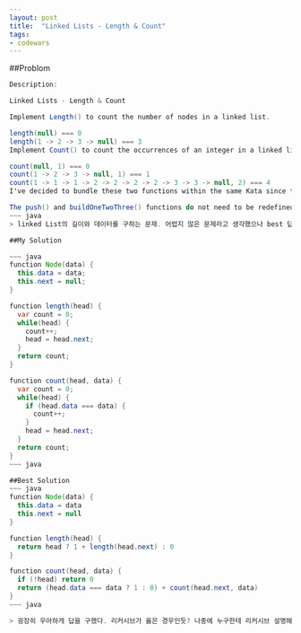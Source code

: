 ```yaml
---
layout: post
title:  "Linked Lists - Length & Count"
tags: 
- codewars
---
```


##Problom

~~~ java
Description:

Linked Lists - Length & Count

Implement Length() to count the number of nodes in a linked list.

length(null) === 0
length(1 -> 2 -> 3 -> null) === 3
Implement Count() to count the occurrences of an integer in a linked list.

count(null, 1) === 0
count(1 -> 2 -> 3 -> null, 1) === 1
count(1 -> 1 -> 1 -> 2 -> 2 -> 2 -> 2 -> 3 -> 3 -> null, 2) === 4
I've decided to bundle these two functions within the same Kata since they are both very similar.

The push() and buildOneTwoThree() functions do not need to be redefined.
~~~ java
> linked List의 길이와 데이터를 구하는 문제. 어렵지 않은 문제라고 생각했으나 best 답변을 보니 생각보다 머리를 굴릴 요소가 많았다.

##My Solution

~~~ java
function Node(data) {
  this.data = data;
  this.next = null;
}

function length(head) {
  var count = 0;
  while(head) {
    count++;
    head = head.next;
  }
  return count;
}

function count(head, data) {
  var count = 0;
  while(head) {
    if (head.data === data) {
      count++;
    }
    head = head.next;
  }
  return count;
}
~~~ java

##Best Solution
~~~ java
function Node(data) {
  this.data = data
  this.next = null
}

function length(head) {
  return head ? 1 + length(head.next) : 0
}

function count(head, data) {
  if (!head) return 0
  return (head.data === data ? 1 : 0) + count(head.next, data)
}
~~~ java

> 굉장히 우아하게 답을 구했다. 리커시브가 옳은 경우인듯? 나중에 누구한테 리커시브 설명해 줄 일이 있으면 링크드 리스트의 길이를 구하는 문제를 내 줘도 될 지경